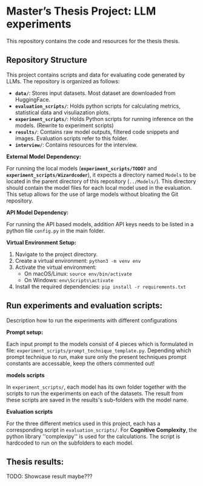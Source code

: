 # Master’s Thesis Project: LLM experiments

This repository contains the code and resources for the thesis thesis.

## Repository Structure

This project contains scripts and data for evaluating code generated by LLMs. The repository is organized as follows:

* **`data/`**: Stores input datasets. Most dataset are downloaded from HuggingFace.
* **`evaluation_scripts/`**: Holds python scripts for calculating metrics, statistical data and visuliazation plots.
* **`experiment_scripts/`**: Holds Python scripts for running inference on the models. (Rewrite to experiment scripts)
* **`results/`**: Contains raw model outputs, filtered code snippets and images. Evaluation scripts refer to this folder.
* **`interview/`**: Contains resources for the interview.

**External Model Dependency:**

For running the local models (**`experiment_scripts/TODO?`** and **`experiment_scripts/Wizardcoder`**), it expects a directory named `Models` to be located in the parent directory of this repository (`../Models/`). This directory should contain the model files for each local model used in the evaluation. This setup allows for the use of large models without bloating the Git repository.

**API Model Dependency:**

For running the API based models, addition API keys needs to be listed in a python file ```config.py``` in the main folder.

**Virtual Environment Setup:**

1.  Navigate to the project directory.
2.  Create a virtual environment: `python3 -m venv env`
3.  Activate the virtual environment:
    * On macOS/Linux: `source env/bin/activate`
    * On Windows: `env\Scripts\activate`
4.  Install the required dependencies: `pip install -r requirements.txt`


## Run experiments and evaluation scripts:

Description how to run the experiments with different configurations

**Prompt setup:**

Each input prompt to the models consist of 4 pieces which is formulated in file: `experiment_scripts/prompt_technique_template.py`. Depending which prompt technique to run, make sure only the present techniques prompt constants are accessable, keep the others commented out!

**models scripts**

In `experiment_scripts/`, each model has its own folder together with the scripts to run the experiments on each of the datasets. The result from these scripts are saved in the results's sub-folders with the model name.

**Evaluation scripts** 

For the three different metrics used in this project, each has a corresponding script in `evaluation_scripts/`. For **Cognitive Complexity**, the python library ''complexipy'' is used for the calculations. The script is hardcoded to run on the subfolders to each model. 



## Thesis results:
TODO: Showcase result maybe???